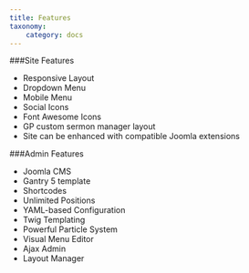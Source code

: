 ```yaml
---
title: Features
taxonomy:
    category: docs
---
```


###Site Features
* Responsive Layout
* Dropdown Menu
* Mobile Menu
* Social Icons
* Font Awesome Icons
* GP custom sermon manager layout
* Site can be enhanced with compatible Joomla extensions

###Admin Features
* Joomla CMS
* Gantry 5 template
* Shortcodes
* Unlimited Positions
* YAML-based Configuration
* Twig Templating
* Powerful Particle System
* Visual Menu Editor
* Ajax Admin
* Layout Manager
